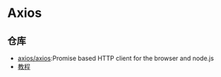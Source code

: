 # Axios

## 仓库

- [axios/axios](https://github.com/axios/axios):Promise based HTTP client for the browser and node.js
- [教程](https://segmentfault.com/a/1190000008470355?utm_source=tuicool&utm_medium=referral)
